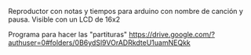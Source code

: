 Reproductor con notas y tiempos para arduino con nombre de canción y pausa. Visible con un LCD de 16x2

Programa para hacer las "partituras" https://drive.google.com/?authuser=0#folders/0B6ydSl9VOrADRkdteU1uamNEQkk
